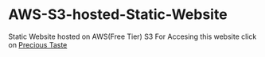 # AWS-S3-hosted-Static-Website #
Static Website hosted on AWS(Free Tier) S3
For Accesing this website click on [Precious Taste](http://precioustaste.s3-website-us-east-1.amazonaws.com/)

